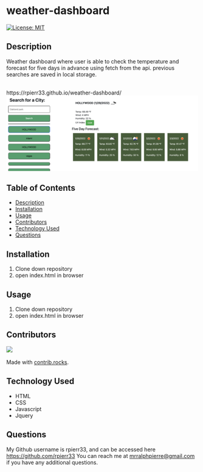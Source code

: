 # weather-dashboard
  [![License: MIT](https://img.shields.io/badge/License-MIT-yellow.svg)](https://opensource.org/licenses/MIT)

## Description
 Weather dashboard where user is able to check the temperature and forecast for five days in advance using fetch from the api. previous searches are saved in local storage.

<br>
https://rpierr33.github.io/weather-dashboard/
<img width="1121" alt="weather-dashboard" src= "https://github.com/rpierr33/weather-dashboard/blob/main/img/Screen%20Shot%202022-01-29%20at%206.25.56%20PM.png">

## Table of Contents
- [Description](#description)
- [Installation](#installation)
- [Usage](#usage)
- [Contributors](#contributors)
- [Technology Used](#technology-used)
- [Questions](#questions)

## Installation
1. Clone down repository
2. open index.html in browser


## Usage
1. Clone down repository
2. open index.html in browser


## Contributors
<a href="https://github.com/rpierr33/weather-dashboard/graphs/contributors">
  <img src="https://contrib.rocks/image?repo=rpierr33/team-profile-generator" />
</a>

Made with [contrib.rocks](https://contrib.rocks).



## Technology Used
- HTML
- CSS
- Javascript
- Jquery

## Questions
My Github username is rpierr33, and can be accessed here https://github.com/rpierr33
You can reach me at mrralphpierre@gmail.com if you have any additional questions.

